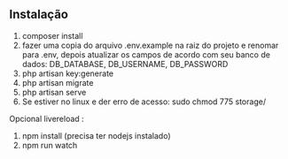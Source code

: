## Instalação

1. composer install
2. fazer uma copia do arquivo .env.example na raiz do projeto e renomar para .env, depois atualizar     os campos de acordo com seu banco de dados: DB_DATABASE, DB_USERNAME, DB_PASSWORD
3. php artisan key:generate
4. php artisan migrate
5. php artisan serve
6. Se estiver no linux e der erro de acesso: sudo chmod 775 storage/

Opcional livereload :
1. npm install (precisa ter nodejs instalado)
2. npm run watch
